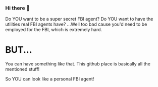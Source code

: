 ### Hi there 👋

Do YOU want to be a super secret FBI agent?
Do YOU want to have the utilities real FBI agents have?
...Well too bad cause you'd need to be employed for the FBI, which is extremely hard.

# BUT...

You can have something like that.
This github place is basically all the mentioned stuff!

So YOU can look like a personal FBI agent!
